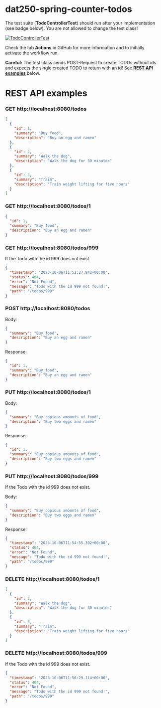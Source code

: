 # dat250-spring-counter-todos

The test suite (**TodoControllerTest**) should run after your implementation (see badge below). You are not allowed to change the test class!

[![TodoControllerTest](../../actions/workflows/main.yml/badge.svg)](../../actions/workflows/main.yml)

Check the tab **Actions** in GitHub for more information and to initially activate the workflow run.

**Careful:** The test class sends POST-Request to create TODOs without ids and expects the single created TODO to return with an id!
See **[REST API examples](https://github.com/selabhvl/dat250-spring-counters-todos/tree/main#rest-api-examples)** below.

# REST API examples

### **GET** http://localhost:8080/todos
```json
[
  {
    "id": 1,
    "summary": "Buy food",
    "description": "Buy an egg and ramen"
  },
  {
    "id": 2,
    "summary": "Walk the dog",
    "description": "Walk the dog for 30 minutes"
  },
  {
    "id": 3,
    "summary": "Train",
    "description": "Train weight lifting for five hours"
  }
]
```

### **GET** http://localhost:8080/todos/1
```json
{
  "id": 1,
  "summary": "Buy food",
  "description": "Buy an egg and ramen"
}
```

### **GET** http://localhost:8080/todos/999
If the Todo with the id 999 does not exist.
```json
{
  "timestamp": "2023-10-06T11:52:27.842+00:00",
  "status": 404,
  "error": "Not Found",
  "message": "Todo with the id 999 not found!",
  "path": "/todos/999"
}
```

### **POST** http://localhost:8080/todos

Body:
```json
{
  "summary": "Buy food",
  "description": "Buy an egg and ramen"
}
```
Response:
```json
{
  "id": 1,
  "summary": "Buy food",
  "description": "Buy an egg and ramen"
}
```
### PUT http://localhost:8080/todos/1

Body:
```json
{
  "summary": "Buy copious amounts of food",
  "description": "Buy two eggs and ramen"
}
```
Response:
```json
{
  "id": 1,
  "summary": "Buy copious amounts of food",
  "description": "Buy two eggs and ramen"
}
```
### PUT http://localhost:8080/todos/999
If the Todo with the id 999 does not exist.

Body:
```json
{
  "summary": "Buy copious amounts of food",
  "description": "Buy two eggs and ramen"
}
```
Response:
```json
{
  "timestamp": "2023-10-06T11:54:55.392+00:00",
  "status": 404,
  "error": "Not Found",
  "message": "Todo with the id 999 not found!",
  "path": "/todos/999"
}
```
### DELETE http://localhost:8080/todos/1
```json
[
  {
    "id": 2,
    "summary": "Walk the dog",
    "description": "Walk the dog for 30 minutes"
  },
  {
    "id": 3,
    "summary": "Train",
    "description": "Train weight lifting for five hours"
  }
]
```
### DELETE http://localhost:8080/todos/999
If the Todo with the id 999 does not exist.
```json
{
  "timestamp": "2023-10-06T11:56:29.114+00:00",
  "status": 404,
  "error": "Not Found",
  "message": "Todo with the id 999 not found!",
  "path": "/todos/999"
}
```

